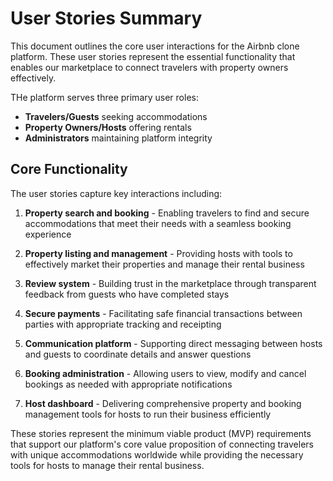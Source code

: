 # User Stories Summary

This document outlines the core user interactions for the Airbnb clone platform. These user stories represent the essential functionality that enables our marketplace to connect travelers with property owners effectively.

THe platform serves three primary user roles:
- **Travelers/Guests** seeking accommodations
- **Property Owners/Hosts** offering rentals
- **Administrators** maintaining platform integrity

## Core Functionality

The user stories capture key interactions including:

1. **Property search and booking** - Enabling travelers to find and secure accommodations that meet their needs with a seamless booking experience

2. **Property listing and management** - Providing hosts with tools to effectively market their properties and manage their rental business

3. **Review system** - Building trust in the marketplace through transparent feedback from guests who have completed stays

4. **Secure payments** - Facilitating safe financial transactions between parties with appropriate tracking and receipting

5. **Communication platform** - Supporting direct messaging between hosts and guests to coordinate details and answer questions

6. **Booking administration** - Allowing users to view, modify and cancel bookings as needed with appropriate notifications

7. **Host dashboard** - Delivering comprehensive property and booking management tools for hosts to run their business efficiently

These stories represent the minimum viable product (MVP) requirements that support our platform's core value proposition of connecting travelers with unique accommodations worldwide while providing the necessary tools for hosts to manage their rental business.